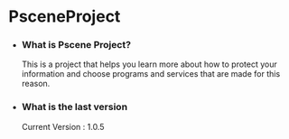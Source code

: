# PsceneProject

- <h3>What is Pscene Project?</h3>
    This is a project that helps you learn more about how to protect your information and choose programs and services that are made for this reason.


- <h3>What is the last version</h3>
    Current Version : 1.0.5
